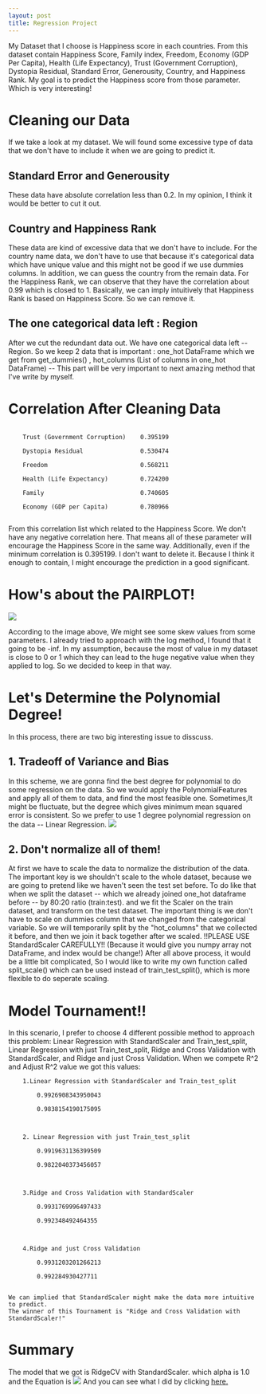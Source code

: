 ```yaml
---
layout: post
title: Regression Project
---
```



My Dataset that I choose is Happiness score in each countries. From this dataset contain Happiness Score, Family index, Freedom, Economy (GDP Per Capita), Health (Life Expectancy), Trust (Government Corruption),
Dystopia Residual, Standard Error, Generousity, Country, and Happiness Rank.
My goal is to predict the Happiness score from those parameter. Which is very interesting!

<h1> Cleaning our Data </h1>
<p>If we take a look at my dataset. We will found some excessive type of data that we don't have to include it when we are going to predict it.
<h2> Standard Error and Generousity </h2>
  <p>These data have absolute correlation less than 0.2. In my opinion, I think it would be better to cut it out.
<h2>Country and Happiness Rank</h2>
  <p>These data are kind of excessive data that we don't have to include. For the country name data, we don't have to use that because it's categorical data which have unique value and this might not be good if we use dummies columns. In addition, we can guess the country from the remain data. For the Happiness Rank, we can observe that they have the correlation about 0.99 which is closed to 1. Basically, we can imply intuitively that Happiness Rank is based on Happiness Score. So we can remove it.
 <h2> The one categorical data left : Region </h2>
   <p>After we cut the redundant data out. We have one categorical data left -- Region. So we keep 2 data that is important : one_hot DataFrame which we get from get_dummies() , hot_columns (List of columns in one_hot DataFrame) -- This part will be very important to next amazing method that I've write by myself.
<h1> Correlation After Cleaning Data </h1>
<code>
    Trust (Government Corruption)    0.395199<br>
    Dystopia Residual                0.530474<br>
    Freedom                          0.568211<br>
    Health (Life Expectancy)         0.724200<br>
    Family                           0.740605<br>
    Economy (GDP per Capita)         0.780966<br>
</code>
<p>From this correlation list which related to the Happiness Score. We don't have any negative correlation here. That means all of these parameter will encourage the Happiness Score in the same way. Additionally, even if the minimum correlation is 0.395199. I don't want to delete it. Because I think it enough to contain, I might encourage the prediction in a good significant.

<h1> How's about the PAIRPLOT! </h1>

<img src="/images/regression_pairplot.png"/>

<p>According to the image above, We might see some skew values from some parameters. I already tried to approach with the log method, I found that it going to be -inf. In my assumption, because the most of value in my dataset is close to 0 or 1 which they can lead to the huge negative value when they applied to log. So we decided to keep in that way.

<h1> Let's Determine the Polynomial Degree! </h1>
   In this process, there are two big interesting issue to disscuss.

   <h2> 1. Tradeoff of Variance and Bias </h2>
    <p>In this scheme, we are gonna find the best degree for polynomial to
    do some regression on the data. So we would apply the PolynomialFeatures and apply all of them to data, and find the most feasible one. Sometimes,It might be fluctuate, but the degree which gives minimum mean squared error is consistent. So we prefer to use 1 degree polynomial regression on the data -- Linear Regression.

<img src = "/images/regression_deg_plot.png"/>

<h2> 2. Don't normalize all of them! </h2>
    <p>At first we have to scale the data to normalize the distribution of the data. The important key is we shouldn't scale to the whole dataset, because we are going to pretend like we haven't seen the test set before. To do like that when we split the dataset -- which we already joined one_hot dataframe before -- by 80:20 ratio (train:test). and we fit the Scaler on the train dataset, and transform on the test dataset. The important thing is we don't have to scale on dummies column that we changed from the categorical variable. So we will temporarily split by the "hot_columns" that we collected it before, and then we join it back together after we scaled. 
    !!PLEASE USE StandardScaler CAREFULLY!! 
    (Because it would give you numpy array not DataFrame, and index would be change!)
    After all above process, it would be a little bit complicated, 
    So I would like to write my own function called split_scale() which can be used instead of train_test_split(), which is more flexible to do seperate scaling.


<h1> Model Tournament!! </h1>
    <p>In this scenario, I prefer to choose 4 different possible method to approach this problem: Linear Regression with StandardScaler and Train_test_split, Linear Regression with just Train_test_split, Ridge and Cross Validation with StandardScaler, and Ridge and just Cross Validation. When we compete R^2 and Adjust R^2 value we got this values:
    <br>
    <code>
    1.Linear Regression with StandardScaler and Train_test_split<br>
        0.9926908343950043<br>
        0.9838154190175095<br>
        <br>
    2. Linear Regression with just Train_test_split<br>
        0.9919631136399509<br>
        0.9822040373456057<br>
        <br>
    3.Ridge and Cross Validation with StandardScaler<br>
        0.9931769996497433 <br>
        0.992348492464355 <br>
        <br>
    4.Ridge and just Cross Validation<br>
        0.9931203201266213<br>
        0.992284930427711 <br>
</code>

    We can implied that StandardScaler might make the data more intuitive to predict. 
    The winner of this Tournament is "Ridge and Cross Validation with StandardScaler!"

<h1> Summary </h1>
   <p>The model that we got is RidgeCV with StandardScaler. which alpha is 1.0 and the Equation is 
     <img src= "/images/regression_equation.png">
     And you can see what I did by clicking <a href="https://github.com/kimmypracha/RegressionProject">here.</a>